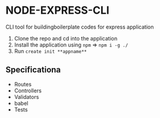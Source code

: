 # NODE-EXPRESS-CLI

CLI tool for buildingboilerplate codes for express application

1. Clone the repo and cd into the application
2. Install the application using `npm` => `npm i -g ./`
3. Run `create init **appname**`

## Specificationa
- Routes
- Controllers
- Validators
- babel
- Tests